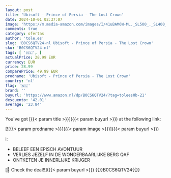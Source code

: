```yaml
---
layout: post
title: 'Ubisoft - Prince of Persia - The Lost Crown'
date: 2024-10-01 02:37:07
image: 'https://m.media-amazon.com/images/I/41uBAM6W-ML._SL500_._SL400_.jpg'
comments: true
category: ofertas
author: 'tole.es'
slug: 'B0CS6QTV24-nl Ubisoft - Prince of Persia - The Lost Crown'
sku: 'B0CS6QTV24-nl'
tags: [ '🇳🇱', ]
actualPrice: 28.99 EUR
currency: EUR
price: 28.99
comparePrice: 49.99 EUR
prodname: 'Ubisoft - Prince of Persia - The Lost Crown'
country: 'nl'
flag: '🇳🇱'
brand: ''
buyurl: 'https://www.amazon.nl/dp/B0CS6QTV24/?tag=tolees0b-21'
descuento: '42.01'
average: '23.84'
---
```


You've got [{{< param title >}}]({{< param buyurl >}}) at the following link:

[![{{< param prodname >}}]({{< param image >}})]({{< param buyurl >}})

ℹ️:

- BELEEF EEN EPISCH AVONTUUR
- VERLIES JEZELF IN DE WONDERBAARLIJKE BERG QAF
- ONTKETEN JE INNERLIJKE KRIJGER

[🛒 Check the deal!!]({{< param buyurl >}})
{{<world>}}B0CS6QTV24{{</world>}}
